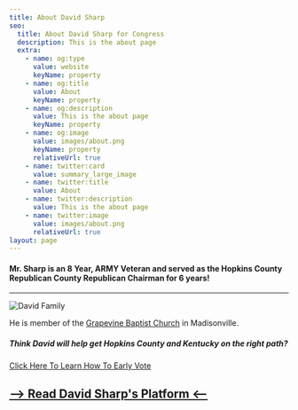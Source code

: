 ```yaml
---
title: About David Sharp
seo:
  title: About David Sharp for Congress
  description: This is the about page
  extra:
    - name: og:type
      value: website
      keyName: property
    - name: og:title
      value: About
      keyName: property
    - name: og:description
      value: This is the about page
      keyName: property
    - name: og:image
      value: images/about.png
      keyName: property
      relativeUrl: true
    - name: twitter:card
      value: summary_large_image
    - name: twitter:title
      value: About
    - name: twitter:description
      value: This is the about page
    - name: twitter:image
      value: images/about.png
      relativeUrl: true
layout: page
---
```


#### Mr. Sharp is an 8 Year, ARMY Veteran and served as the Hopkins County Republican County Republican Chairman for 6 years!

---

![David Family](https://sharp4congress.b-cdn.net/images/david-family-2.jpg)

He is member of the [Grapevine Baptist Church](https://www.gbcky.net/) in Madisonville.

##### Think David will help get Hopkins County and Kentucky on the right path?

<a href="/vote" target="_blank">Click Here To Learn How To Early Vote</a>


## [--> Read David Sharp's Platform <--](/platform)
